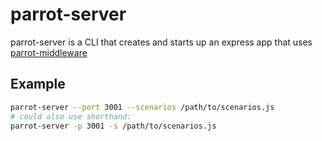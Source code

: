 # parrot-server

parrot-server is a CLI that creates and starts up an express app that uses [parrot-middleware](https://github.com/americanexpress/parrot/blob/master/packages/parrot-middleware)

## Example

```bash
parrot-server --port 3001 --scenarios /path/to/scenarios.js
# could also use shorthand:
parrot-server -p 3001 -s /path/to/scenarios.js
```